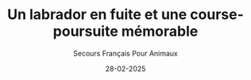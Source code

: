 ---
title: "Un labrador en fuite et une course-poursuite mémorable"
slug: "fuite-labrador"
date: "28-02-2025"
author: "Secours Français Pour Animaux"
image: "/Labrador.webp"
text1: |
  On dit souvent que la vie en association réserve son lot de surprises… mais celle-ci, on ne l’avait pas vue venir ! Le 25 février, une habitante d’Écoche nous a signalé un labrador noir en divagation, errant dans les rues sans collier et visiblement paniqué. Ni une, ni deux, on monte en voiture et c’est parti pour une véritable chasse au trésor… sauf que le trésor, lui, ne voulait pas se laisser attraper !
text2: |
  Deux heures de course contre un chien… bien plus rapide que nous
  On le repère rapidement : un magnifique labrador noir, la truffe au vent, filant entre les ruelles et les champs. Il ne semble ni agressif, ni en mauvais état, mais clairement apeuré.
  Premier essai d’approche ? Raté. Dès qu’on descend de la voiture, il détale. Deuxième tentative ? Pas mieux. On essaie avec de la nourriture, une voix douce, des gestes lents… Mais Monsieur Labrador préfère jouer à cache-cache.
  Pendant deux heures, on sillonne les routes, on descend, on remonte, on fait demi-tour, on tente de lui bloquer le passage… Rien à faire, il file toujours plus loin.
text3: |
  Plan B : la magie des réseaux sociaux
  À ce stade, il nous faut une autre approche. On publie immédiatement un post sur Facebook avec sa photo, partagé en boucle par les habitants du coin et des amis de l’association. Gendarmerie, vétérinaires, mairie, syndicats de chasse…Tout le monde est alerté.
  Coup de chance : au bout d’une heure, on reçoit un appel salvateur. Une femme reconnaît ce chien. Bingo ! Son propriétaire, soulagé, se rend sur place et, en quelques minutes, le fugueur retrouve son foyer.
text4: |
  Moralité : si vous croisez un chien errant, voici quoi faire
  On retiendra de cette aventure trois leçons essentielles :
  🐶 Ne pas courir après un chien en fuite : Cela ne fait que l’affoler davantage. Mieux vaut l’appâter avec de la nourriture ou rester patient.
  📢 Mobiliser la communauté : Un simple post Facebook peut faire des miracles ! Pensez à signaler l’animal à la mairie, aux vétérinaires et à la gendarmerie.
  ☎️ Vérifier l’identification : Si vous pouvez l’approcher, regardez s’il porte une médaille ou un tatouage, et amenez-le chez un vétérinaire pour vérifier sa puce électronique.
text5: |
  Une fin heureuse et une belle preuve de solidarité
  On a fini la journée épuisés, un peu frustrés de ne pas avoir réussi à attraper nous-mêmes ce petit filou… mais heureux de savoir qu’il est sain et sauf chez lui. Et c’est bien là l’essentiel.
  Si cette histoire vous a plu, n’hésitez pas à la partager ! Et si vous voulez nous aider dans nos sauvetages, rejoignez-nous au Secours Français pour Animaux. Il y aura toujours une nouvelle aventure à raconter… et peut-être, un autre chien à poursuivre ! 🚗💨🐾
text6: |
---